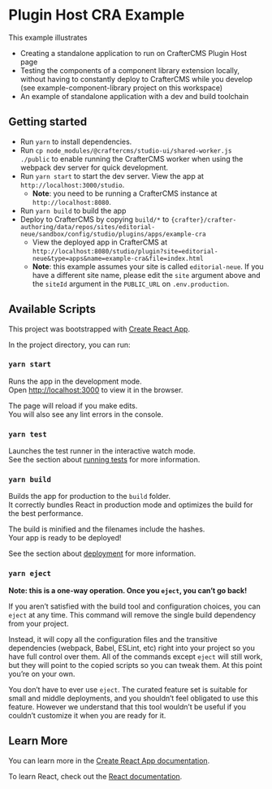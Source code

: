 # Plugin Host CRA Example

This example illustrates
- Creating a standalone application to run on CrafterCMS Plugin Host page
- Testing the components of a component library extension locally, without having to constantly deploy to CrafterCMS while you develop (see example-component-library project on this workspace)
- An example of standalone application with a dev and build toolchain

## Getting started

- Run `yarn` to install dependencies.
- Run `cp node_modules/@craftercms/studio-ui/shared-worker.js ./public` to enable running the CrafterCMS worker when using the webpack dev server for quick development.
- Run `yarn start` to start the dev server. View the app at `http://localhost:3000/studio`.
  - **Note**: you need to be running a CrafterCMS instance at `http://localhost:8080`.
- Run `yarn build` to build the app
- Deploy to CrafterCMS by copying `build/*` to `{crafter}/crafter-authoring/data/repos/sites/editorial-neue/sandbox/config/studio/plugins/apps/example-cra`
  - View the deployed app in CrafterCMS at `http://localhost:8080/studio/plugin?site=editorial-neue&type=apps&name=example-cra&file=index.html`
  - **Note**: this example assumes your site is called `editorial-neue`. If you have a different site name, please edit the `site` argument above and the `siteId` argument in the `PUBLIC_URL` on `.env.production`.

## Available Scripts

This project was bootstrapped with [Create React App](https://github.com/facebook/create-react-app).

In the project directory, you can run:

### `yarn start`

Runs the app in the development mode.\
Open [http://localhost:3000](http://localhost:3000) to view it in the browser.

The page will reload if you make edits.\
You will also see any lint errors in the console.

### `yarn test`

Launches the test runner in the interactive watch mode.\
See the section about [running tests](https://facebook.github.io/create-react-app/docs/running-tests) for more information.

### `yarn build`

Builds the app for production to the `build` folder.\
It correctly bundles React in production mode and optimizes the build for the best performance.

The build is minified and the filenames include the hashes.\
Your app is ready to be deployed!

See the section about [deployment](https://facebook.github.io/create-react-app/docs/deployment) for more information.

### `yarn eject`

**Note: this is a one-way operation. Once you `eject`, you can’t go back!**

If you aren’t satisfied with the build tool and configuration choices, you can `eject` at any time. This command will remove the single build dependency from your project.

Instead, it will copy all the configuration files and the transitive dependencies (webpack, Babel, ESLint, etc) right into your project so you have full control over them. All of the commands except `eject` will still work, but they will point to the copied scripts so you can tweak them. At this point you’re on your own.

You don’t have to ever use `eject`. The curated feature set is suitable for small and middle deployments, and you shouldn’t feel obligated to use this feature. However we understand that this tool wouldn’t be useful if you couldn’t customize it when you are ready for it.

## Learn More

You can learn more in the [Create React App documentation](https://facebook.github.io/create-react-app/docs/getting-started).

To learn React, check out the [React documentation](https://reactjs.org/).
